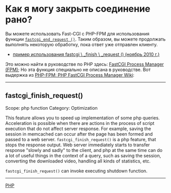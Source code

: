 # Как я могу закрыть соединение рано?
Вы можете использовать Fast-CGI с PHP-FPM для использования функции [`fastcgi_end_request ()`](http://php-fpm.org/wiki/Features#fastcgi_finish_request.28.29). Таким образом, вы можете продолжать выполнять некоторую обработку, пока ответ уже отправлен клиенту.

* [пример использования fastcgi \ _finish \ _request () (ноябрь 2010 г.)](https://stackoverflow.com/q/4236040/367456)

Это можно найти в руководстве по PHP здесь: [FastCGI Process Manager (FPM)](http://php.net/manual/install.fpm.php); Но эта функция специально не описана в руководстве. Вот выдержка из [PHP-FPM: PHP FastCGI Process Manager Wiki](http://php-fpm.org/wiki/Main_Page):

* * *

## fastcgi\_finish\_request()

Scope: php function Category: Optimization

This feature allows you to speed up implementation of some php queries. Acceleration is possible when there are actions in the process of script execution that do not affect server response. For example, saving the session in memcached can occur after the page has been formed and passed to a web server. `fastcgi_finish_request()` is a php feature, that stops the response output. Web server immediately starts to transfer response "slowly and sadly" to the client, and php at the same time can do a lot of useful things in the context of a query, such as saving the session, converting the downloaded video, handling all kinds of statistics, etc.

 `fastcgi_finish_request()` can invoke executing shutdown function.

**********
[PHP](/tags/PHP.md)
